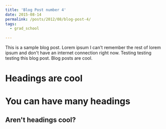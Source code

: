 ```yaml
---
title: 'Blog Post number 4'
date: 2015-08-14
permalink: /posts/2012/08/blog-post-4/
tags:
  - grad_school
  
---
```


This is a sample blog post. Lorem ipsum I can't remember the rest of lorem ipsum and don't have an internet connection right now. Testing testing testing this blog post. Blog posts are cool.

Headings are cool
======

You can have many headings
======

Aren't headings cool?
------